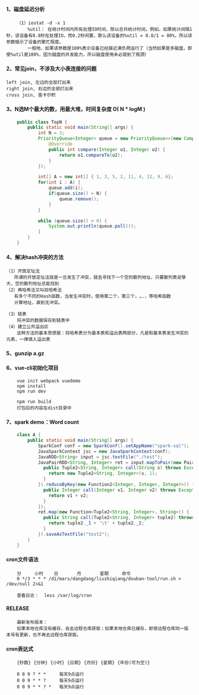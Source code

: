 #### 1、磁盘延迟分析
```
    （1）iostat -d -x 1
        %util： 在统计时间内所有处理IO时间，除以总共统计时间。例如，如果统计间隔1秒，该设备有0.8秒在处理IO，而0.2秒闲置，那么该设备的%util = 0.8/1 = 80%，所以该参数暗示了设备的繁忙程度。
        一般地，如果该参数是100%表示设备已经接近满负荷运行了（当然如果是多磁盘，即使%util是100%，因为磁盘的并发能力，所以磁盘使用未必就到了瓶颈）

```

#### 2、常见join，不涉及大小表连接的问题

    left join, 左边的全部打出来
    right join, 右边的全部打出来
    cross join, 笛卡尔积

#### 3、N选M个最大的数，用最大堆，时间复杂度 O( N * logM )

```java
    public class TopN {
        public static void main(String[] args) {
            int N = 3;
            PriorityQueue<Integer> queue = new PriorityQueue<>(new Comparator<Integer>() {
                @Override
                public int compare(Integer o1, Integer o2) {
                    return o1.compareTo(o2);
                }
            });

            int[] A = new int[] { 1, 3, 5, 2, 11, 4, 12, 9, 6};
            for(int i : A) {
                queue.add(i);
                if(queue.size() > N) {
                    queue.remove();
                }
            }

            while (queue.size() > 0) {
                System.out.println(queue.poll());
            }
        }
    }
```
#### 4、解决hash冲突的方法
    （1）开放定址法
       所谓的开放定址法就是一旦发生了冲突，就去寻找下一个空的散列地址，只要散列表足够大，空的散列地址总能找到
    （2）再哈希法又叫双哈希法
       有多个不同的Hash函数，当发生冲突时，使用第二个，第三个，….，等哈希函数
       计算地址，直到无冲突。

    （3）链表
        将冲突的数据保存到链表中
    （4）建立公共溢出区
        这种方法的基本思想是：将哈希表分为基本表和溢出表两部分，凡是和基本表发生冲突的元素，一律填入溢出表

#### 5、gunzip a.gz

#### 6、vue-cli初始化项目
```
    vue init webpack vuedemo
    npm install
    npm run dev

    npm run build
    打包后的内容在dist目录中
```

#### 7、spark demo：Word count
```java
    class A {
        public static void main(String[] args) {
            SparkConf conf = new SparkConf().setAppName("spark-sql");
            JavaSparkContext jsc = new JavaSparkContext(conf);
            JavaRDD<String> input = jsc.textFile("./test");
            JavaPairRDD<String, Integer> ret = input.mapToPair(new PairFunction<String, String, Integer>() {
              public Tuple2<String, Integer> call(String s) throws Exception {
                return new Tuple2<String, Integer>(s, 1);
              }
            }).reduceByKey(new Function2<Integer, Integer, Integer>() {
              public Integer call(Integer v1, Integer v2) throws Exception {
                return v1 + v2;
              }
            });
            ret.map(new Function<Tuple2<String, Integer>, String>() {
              public String call(Tuple2<String, Integer> tuple2) throws Exception {
                return tuple2._1 + '\t' + tuple2._2;
              }
            }).saveAsTextFile("test2");
        }
    }
```

#### cron文件语法
```
    分     小时    日       月       星期     命令
    0 */3 * * * /d1/mars/dangdang/liuzhiqiang/douban-tool/run.sh > /dev/null 2>&1

    查看日志：  less /var/log/cron

```

#### <version>RELEASE</version>
```
    最新发布版本：
    如果本地仓库没有缓存，会去远程仓库获取；如果本地仓库已缓存，即使远程仓库同一版本号有更新，也不再去远程仓库获取。
```

#### cron表达式
```
    {秒数} {分钟} {小时} {日期} {月份} {星期} {年份(可为空)}

    0 0 9 ? * *     每天9点运行
    0 0 9 * * ?     每天9点运行
    0 0 9 * * ? *   每天9点运行
```
